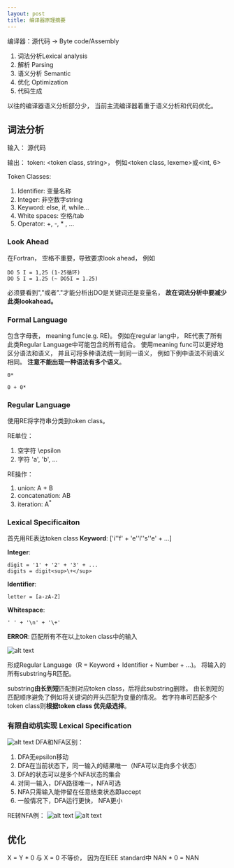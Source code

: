 ```yaml
---
layout: post
title: 编译器原理摘要
---
```

编译器：源代码 -> Byte code/Assembly

1. 词法分析Lexical analysis
2. 解析 Parsing
3. 语义分析 Semantic
4. 优化 Optimization
5. 代码生成

以往的编译器语义分析部分少， 当前主流编译器着重于语义分析和代码优化。

## 词法分析
输入： 源代码

输出： token: <token class, string>， 例如<token class, lexeme>或<int, 6>

Token Classes: 
1. Identifier: 变量名称
2. Integer: 非空数字string
3. Keyword: else, if, while...
4. White spaces: 空格/tab
5. Operator: +, -, * , ...

### Look Ahead
在Fortran， 空格不重要，导致要求look ahead， 例如
```
DO 5 I = 1,25 (1-25循环)
DO 5 I = 1.25 (~ DO5I = 1.25)
```
必须要看到","或者"."才能分析出DO是关键词还是变量名， **故在词法分析中要减少此类lookahead。**

### Formal Language
包含字母表， meaning func(e.g. RE)。 例如在regular lang中， RE代表了所有此类Regular Language中可能包含的所有组合。 使用meaning func可以更好地区分语法和语义， 并且可将多种语法统一到同一语义， 例如下例中语法不同语义相同。 **注意不能出现一种语法有多个语义**。

```
0*

0 + 0*
```

### Regular Language
使用RE将字符串分类到token class。

RE单位：
1. 空字符 \epsilon
2. 字符 'a', 'b', ...

RE操作：
1. union: A + B
2. concatenation: AB
3. iteration: A<sup>\*</sup>


### Lexical Specificaiton

首先用RE表达token class
__Keyword__: ['i''f' + 'e''l''s''e' + ...]

__Integer__: 
```
digit = '1' + '2' + '3' + ...
digits = digit<sup>\+</sup>
```
__Identifier__: 
```
letter = [a-zA-Z]
```

__Whitespace__:
```
' ' + '\n' + '\+'
```

__ERROR__:
匹配所有不在以上token class中的输入

![alt text]({{site.baseurl}}/images/pascall_re.png "Pascal中的token class语法")

形成Regular Language（R = Keyword + Identifier + Number + ...)。 将输入的所有substring与R匹配。

substring**由长到短**匹配到对应token class，后将此substring删除。 由长到短的匹配顺序避免了例如将关键词的开头匹配为变量的情况。 若字符串可匹配多个token class则**根据token class 优先级选择**。 

### 有限自动机实现 Lexical Specification
![alt text]({{site.baseurl}}/images/dfa_lex.png "Lexical Specification的DFA实现")
DFA和NFA区别：
1. DFA无epsilon移动
2. DFA在当前状态下，同一输入的结果唯一（NFA可以走向多个状态）
3. DFA的状态可以是多个NFA状态的集合
4. 对同一输入，DFA路径唯一，NFA可选
5. NFA只需输入能停留在任意结束状态即accept
6. 一般情况下，DFA运行更快， NFA更小

RE转NFA例：
![alt text]({{site.baseurl}}/images/re_nfa1.png "RE转NFA例1")
![alt text]({{site.baseurl}}/images/re_nfa2.png "RE转NFA例2")


## 优化
X = Y * 0 与 X = 0 不等价， 因为在IEEE standard中 NAN * 0 = NAN

